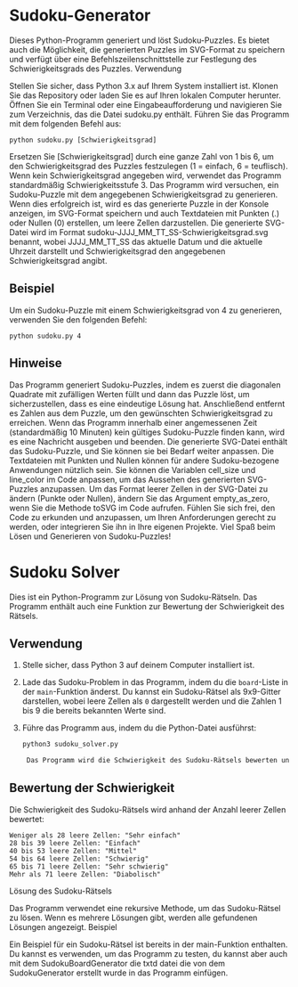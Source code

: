# Sudoku-Generator

Dieses Python-Programm generiert und löst Sudoku-Puzzles. Es bietet auch die Möglichkeit, die generierten Puzzles im SVG-Format zu speichern und verfügt über eine Befehlszeilenschnittstelle zur Festlegung des Schwierigkeitsgrads des Puzzles.
Verwendung

Stellen Sie sicher, dass Python 3.x auf Ihrem System installiert ist.
Klonen Sie das Repository oder laden Sie es auf Ihren lokalen Computer herunter.
Öffnen Sie ein Terminal oder eine Eingabeaufforderung und navigieren Sie zum Verzeichnis, das die Datei sudoku.py enthält.
Führen Sie das Programm mit dem folgenden Befehl aus:

    python sudoku.py [Schwierigkeitsgrad]

Ersetzen Sie [Schwierigkeitsgrad] durch eine ganze Zahl von 1 bis 6, um den Schwierigkeitsgrad des Puzzles festzulegen (1 = einfach, 6 = teuflisch). Wenn kein Schwierigkeitsgrad angegeben wird, verwendet das Programm standardmäßig Schwierigkeitsstufe 3.
Das Programm wird versuchen, ein Sudoku-Puzzle mit dem angegebenen Schwierigkeitsgrad zu generieren. Wenn dies erfolgreich ist, wird es das generierte Puzzle in der Konsole anzeigen, im SVG-Format speichern und auch Textdateien mit Punkten (.) oder Nullen (0) erstellen, um leere Zellen darzustellen.
Die generierte SVG-Datei wird im Format sudoku-JJJJ_MM_TT_SS-Schwierigkeitsgrad.svg benannt, wobei JJJJ_MM_TT_SS das aktuelle Datum und die aktuelle Uhrzeit darstellt und Schwierigkeitsgrad den angegebenen Schwierigkeitsgrad angibt.

## Beispiel

Um ein Sudoku-Puzzle mit einem Schwierigkeitsgrad von 4 zu generieren, verwenden Sie den folgenden Befehl:

    python sudoku.py 4

## Hinweise

Das Programm generiert Sudoku-Puzzles, indem es zuerst die diagonalen Quadrate mit zufälligen Werten füllt und dann das Puzzle löst, um sicherzustellen, dass es eine eindeutige Lösung hat. Anschließend entfernt es Zahlen aus dem Puzzle, um den gewünschten Schwierigkeitsgrad zu erreichen.
Wenn das Programm innerhalb einer angemessenen Zeit (standardmäßig 10 Minuten) kein gültiges Sudoku-Puzzle finden kann, wird es eine Nachricht ausgeben und beenden.
Die generierte SVG-Datei enthält das Sudoku-Puzzle, und Sie können sie bei Bedarf weiter anpassen.
Die Textdateien mit Punkten und Nullen können für andere Sudoku-bezogene Anwendungen nützlich sein.
Sie können die Variablen cell_size und line_color im Code anpassen, um das Aussehen des generierten SVG-Puzzles anzupassen.
Um das Format leerer Zellen in der SVG-Datei zu ändern (Punkte oder Nullen), ändern Sie das Argument empty_as_zero, wenn Sie die Methode toSVG im Code aufrufen.
Fühlen Sie sich frei, den Code zu erkunden und anzupassen, um Ihren Anforderungen gerecht zu werden, oder integrieren Sie ihn in Ihre eigenen Projekte. Viel Spaß beim Lösen und Generieren von Sudoku-Puzzles!

# Sudoku Solver

Dies ist ein Python-Programm zur Lösung von Sudoku-Rätseln. Das Programm enthält auch eine Funktion zur Bewertung der Schwierigkeit des Rätsels.

## Verwendung

1. Stelle sicher, dass Python 3 auf deinem Computer installiert ist.

2. Lade das Sudoku-Problem in das Programm, indem du die `board`-Liste in der `main`-Funktion änderst. Du kannst ein Sudoku-Rätsel als 9x9-Gitter darstellen, wobei leere Zellen als `0` dargestellt werden und die Zahlen 1 bis 9 die bereits bekannten Werte sind.

3. Führe das Programm aus, indem du die Python-Datei ausführst:

   ```bash
   python3 sudoku_solver.py

    Das Programm wird die Schwierigkeit des Sudoku-Rätsels bewerten und dann versuchen, es zu lösen. Es gibt Feedback zur Anzahl der gefundenen Lösungen.

## Bewertung der Schwierigkeit

Die Schwierigkeit des Sudoku-Rätsels wird anhand der Anzahl leerer Zellen bewertet:

    Weniger als 28 leere Zellen: "Sehr einfach"
    28 bis 39 leere Zellen: "Einfach"
    40 bis 53 leere Zellen: "Mittel"
    54 bis 64 leere Zellen: "Schwierig"
    65 bis 71 leere Zellen: "Sehr schwierig"
    Mehr als 71 leere Zellen: "Diabolisch"

Lösung des Sudoku-Rätsels

Das Programm verwendet eine rekursive Methode, um das Sudoku-Rätsel zu lösen. Wenn es mehrere Lösungen gibt, werden alle gefundenen Lösungen angezeigt.
Beispiel

Ein Beispiel für ein Sudoku-Rätsel ist bereits in der main-Funktion enthalten. Du kannst es verwenden, um das Programm zu testen, du kannst aber auch mit dem SudokuBoardGenerator die txtd datei die von dem SudokuGenerator erstellt wurde in das Programm einfügen.
